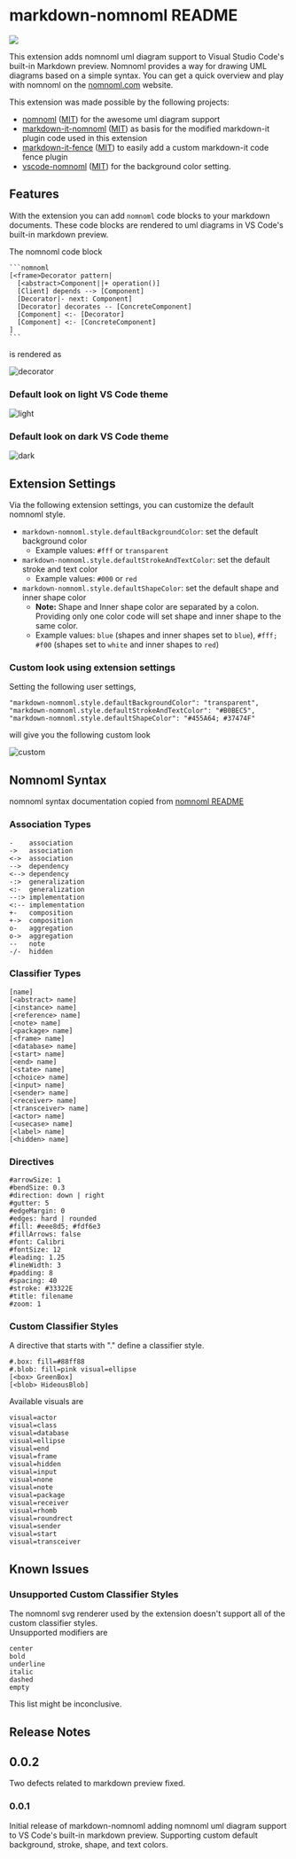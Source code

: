 # markdown-nomnoml README

[![](https://vsmarketplacebadge.apphb.com/version/amoosbr.markdown-nomnoml.svg)](https://vsmarketplacebadge.apphb.com/version/amoosbr.markdown-nomnoml.svg)

This extension adds nomnoml uml diagram support to Visual Studio Code's built-in Markdown preview.
Nomnoml provides a way for drawing UML diagrams based on a simple syntax.
You can get a quick overview and play with nomnoml on the [nomnoml.com](http://nomnoml.com/) website.

This extension was made possible by the following projects:

* [nomnoml](https://github.com/skanaar/nomnoml) ([MIT](https://github.com/skanaar/nomnoml/blob/master/LICENSE)) for the awesome uml diagram support
* [markdown-it-nomnoml](https://github.com/tonykero/markdown-it-nomnoml) ([MIT](https://github.com/tonykero/markdown-it-nomnoml/blob/master/LICENSE)) as basis for the modified markdown-it plugin code used in this extension
* [markdown-it-fence](https://github.com/geekplux/markdown-it-fence) ([MIT](https://github.com/geekplux/markdown-it-fence/blob/master/LICENSE)) to easily add a custom markdown-it code fence plugin
* [vscode-nomnoml](https://github.com/doctorrustynelson/vscode-nomnoml) ([MIT](https://github.com/doctorrustynelson/vscode-nomnoml/blob/master/LICENSE)) for the background color setting.

## Features

With the extension you can add `nomnoml` code blocks to your markdown documents. These code blocks are rendered to uml diagrams in VS Code's built-in markdown preview.

The nomnoml code block

    ```nomnoml
    [<frame>Decorator pattern|
      [<abstract>Component||+ operation()]
      [Client] depends --> [Component]
      [Decorator|- next: Component]
      [Decorator] decorates -- [ConcreteComponent]
      [Component] <:- [Decorator]
      [Component] <:- [ConcreteComponent]
    ]
    ```
is rendered as

![decorator](docs/decorator.png)

### Default look on light VS Code theme

![light](docs/light-theme.png)

### Default look on dark VS Code theme

![dark](docs/dark-theme.png)

## Extension Settings

Via the following extension settings, you can customize the default nomnoml style.

* `markdown-nomnoml.style.defaultBackgroundColor`: set the default background color
  * Example values: `#fff` or `transparent`
* `markdown-nomnoml.style.defaultStrokeAndTextColor`: set the default stroke and text color
  * Example values: `#000` or `red`
* `markdown-nomnoml.style.defaultShapeColor`: set the default shape and inner shape color
  * **Note:** Shape and Inner shape color are separated by a colon. Providing only one color code will set shape and inner shape to the same color.
  * Example values: `blue` (shapes and inner shapes set to `blue`), `#fff; #f00` (shapes set to `white` and inner shapes to `red`)

### Custom look using extension settings

Setting the following user settings,

    "markdown-nomnoml.style.defaultBackgroundColor": "transparent",
    "markdown-nomnoml.style.defaultStrokeAndTextColor": "#B0BEC5",
    "markdown-nomnoml.style.defaultShapeColor": "#455A64; #37474F"

will give you the following custom look

![custom](docs/custom-theme.png)

## Nomnoml Syntax

nomnoml syntax documentation copied from [nomnoml README](https://github.com/skanaar/nomnoml/blob/master/README.md)

### Association Types

    -    association
    ->   association
    <->  association
    -->  dependency
    <--> dependency
    -:>  generalization
    <:-  generalization
    --:> implementation
    <:-- implementation
    +-   composition
    +->  composition
    o-   aggregation
    o->  aggregation
    --   note
    -/-  hidden

### Classifier Types

    [name]
    [<abstract> name]
    [<instance> name]
    [<reference> name]
    [<note> name]
    [<package> name]
    [<frame> name]
    [<database> name]
    [<start> name]
    [<end> name]
    [<state> name]
    [<choice> name]
    [<input> name]
    [<sender> name]
    [<receiver> name]
    [<transceiver> name]
    [<actor> name]
    [<usecase> name]
    [<label> name]
    [<hidden> name]

### Directives

    #arrowSize: 1
    #bendSize: 0.3
    #direction: down | right
    #gutter: 5
    #edgeMargin: 0
    #edges: hard | rounded
    #fill: #eee8d5; #fdf6e3
    #fillArrows: false
    #font: Calibri
    #fontSize: 12
    #leading: 1.25
    #lineWidth: 3
    #padding: 8
    #spacing: 40
    #stroke: #33322E
    #title: filename
    #zoom: 1

### Custom Classifier Styles

A directive that starts with "." define a classifier style.

    #.box: fill=#88ff88
    #.blob: fill=pink visual=ellipse
    [<box> GreenBox]
    [<blob> HideousBlob]

Available visuals are

    visual=actor
    visual=class
    visual=database
    visual=ellipse
    visual=end
    visual=frame
    visual=hidden
    visual=input
    visual=none
    visual=note
    visual=package
    visual=receiver
    visual=rhomb
    visual=roundrect
    visual=sender
    visual=start
    visual=transceiver

## Known Issues

### Unsupported Custom Classifier Styles

The nomnoml svg renderer used by the extension doesn't support all of the custom classifier styles.\
Unsupported modifiers are

    center
    bold
    underline
    italic
    dashed
    empty

This list might be inconclusive.

## Release Notes

## 0.0.2

Two defects related to markdown preview fixed.

### 0.0.1

Initial release of markdown-nomnoml adding nomnoml uml diagram support to VS Code's built-in markdown preview. Supporting custom default background, stroke, shape, and text colors.
